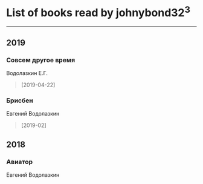 # List of books read by johnybond32<sup>3</sup>
---

## 2019

### Совсем другое время
Водолазкин Е.Г.
> [2019-04-22] 


### Брисбен
Евгений Водолазкин
> [2019-02] 



## 2018

### Авиатор
Евгений Водолазкин



